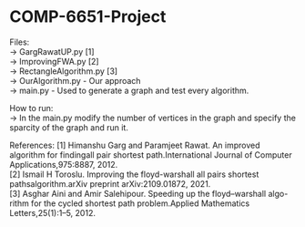 # COMP-6651-Project

Files: <br>
-> GargRawatUP.py [1] <br>
-> ImprovingFWA.py [2] <br>
-> RectangleAlgorithm.py [3] <br>
-> OurAlgorithm.py - Our approach <br>
-> main.py - Used to generate a graph and test every algorithm. <br>

How to run: <br>
-> In the main.py modify the number of vertices in the graph and specify the sparcity of the graph and run it. <br>

References:
[1] Himanshu Garg and Paramjeet Rawat. An improved algorithm for findingall pair shortest path.International Journal of Computer Applications,975:8887, 2012. <br>
[2] Ismail H Toroslu.  Improving the floyd-warshall all pairs shortest pathsalgorithm.arXiv preprint arXiv:2109.01872, 2021. <br>
[3] Asghar Aini and Amir Salehipour. Speeding up the floyd–warshall algo-rithm for the cycled shortest path problem.Applied Mathematics Letters,25(1):1–5, 2012.
